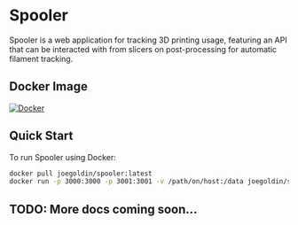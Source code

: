 # Spooler

Spooler is a web application for tracking 3D printing usage, featuring an API that can be interacted with from slicers on post-processing for automatic filament tracking.

## Docker Image

[![Docker](https://img.shields.io/docker/image-size/joegoldin/spooler/latest)](https://hub.docker.com/r/joegoldin/spooler)

## Quick Start

To run Spooler using Docker:

```bash
docker pull joegoldin/spooler:latest
docker run -p 3000:3000 -p 3001:3001 -v /path/on/host:/data joegoldin/spooler
```

## TODO: More docs coming soon...
